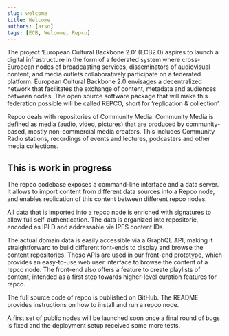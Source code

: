 ```yaml
---
slug: welcome
title: Welcome
authors: [arso]
tags: [ECB, Welcome, Repco]
---
```


The project ‘European Cultural Backbone 2.0’ (ECB2.0) aspires to launch a digital infrastructure in the form of a federated system where cross-European nodes of broadcasting services, disseminators of audiovisual content, and media outlets collaboratively participate on a federated platform. European Cultural Backbone 2.0 envisages a decentralized network that facilitates the exchange of content, metadata and audiences between nodes. The open source software package that will make this federation possible will be called REPCO, short for ‘replication & collection’.

Repco deals with repositories of Community Media. Community Media is defined as media (audio, video, pictures) that are produced by community-based, mostly non-commercial media creators. This includes Community Radio stations, recordings of events and lectures, podcasters and other media collections.

## This is work in progress

The repco codebase exposes a command-line interface and a data server. It allows to import content from different data sources into a Repco node, and enables replication of this content between different repco nodes.

All data that is imported into a repco node is enriched with signatures to allow full self-authentication. The data is organized into repositorie, encoded as IPLD and addressable via IPFS content IDs.

The actual domain data is easily accessible via a GraphQL API, making it straightforward to build different font-ends to display and browse the content repositories. These APIs are used in our front-end prototype, which provides an easy-to-use web user interface to browse the content of a repco node. The front-end also offers a feature to create playlists of content, intended as a first step towards higher-level curation features for repco.

The full source code of repco is published on GitHub. The README provides instructions on how to install and run a repco node.

A first set of public nodes will be launched soon once a final round of bugs is fixed and the deployment setup received some more tests.

